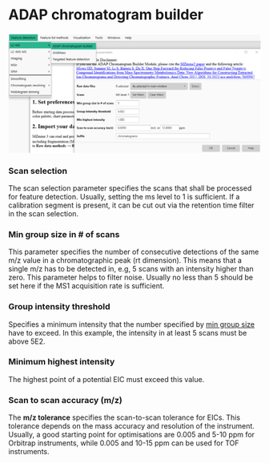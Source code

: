 # ADAP chromatogram builder

![adap chromatogram builder](adapchromatogrambuilder.png)

### Scan selection

The scan selection parameter specifies the scans that shall be processed for feature detection.
Usually, setting the ms level to 1 is sufficient. If a calibration segment is present, it can be cut
out via the retention time filter in the scan selection.

### Min group size in # of scans

This parameter specifies the number of consecutive detections of the same m/z value in a
chromatographic peak (rt dimension). This means that a single m/z has to be detected in, e.g, 5
scans with an intensity higher than zero. This parameter helps to filter noise. Usually no less than
5 should be set here if the MS1 acquisition rate is sufficient.

### Group intensity threshold

Specifies a minimum intensity that the number specified
by [min group size](#min-group-size-in--of-scans) have to exceed. In this example, the intensity in
at least 5 scans must be above 5E2.

### Minimum highest intensity

The highest point of a potential EIC must exceed this value.

### Scan to scan accuracy (m/z)

The **m/z tolerance** specifies the scan-to-scan tolerance for EICs. This tolerance depends on the
mass accuracy and resolution of the instrument. Usually, a good starting point for optimisations are
0.005 and 5-10 ppm for Orbitrap instruments, while 0.005 and 10-15 ppm can be used for TOF
instruments.
